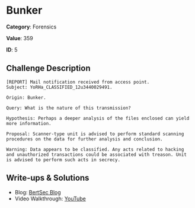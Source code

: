 # Bunker
**Category**: Forensics

**Value**: 359

**ID**: 5

## Challenge Description
```
[REPORT] Mail notification received from access point.
Subject: YoRHa_CLASSIFIED_12u3440029491.

Origin: Bunker.

Query: What is the nature of this transmission?

Hypothesis: Perhaps a deeper analysis of the files enclosed can yield more information.

Proposal: Scanner-type unit is advised to perform standard scanning procedures on the data for further analysis and conclusion.

Warning: Data appears to be classified. Any acts related to hacking and unauthorized transactions could be associated with treason. Unit is advised to perform such acts in secrecy.
```

## Write-ups & Solutions
- Blog: [BertSec Blog](https://bertsec.com)
- Video Walkthrough: [YouTube](https://www.youtube.com/@BertSec)
